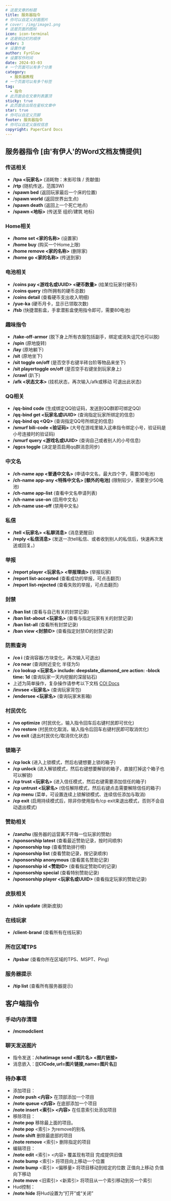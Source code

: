 ```yaml
---
# 这是文章的标题
title: 服务器指令
# 你可以自定义封面图片
# cover: /img/image1.png
# 这是页面的图标
icon: icon-terminal
# 这是侧边栏的顺序
order: 3
# 设置作者
author: FyrGlow
# 设置写作时间
date: 2024-03-03
# 一个页面可以有多个分类
category:
  - 服务器教程
# 一个页面可以有多个标签
tag:
  - 指令
# 此页面会在文章列表置顶
sticky: true
# 此页面会出现在星标文章中
star: true
# 你可以自定义页脚
footer: 服务器指令
# 你可以自定义版权信息
copyright: PaperCard Docs
---
```


## 服务器指令 [由'有伊人'的Word文档友情提供]
### 传送相关
- **/tpa <玩家名>** (消耗物：末影珍珠 / 贡献值)
- **/rtp** (随机传送，范围3W)
- **/spawn bed** (返回玩家最后一个床的位置)
- **/spawn world** (返回世界出生点)
- **/spawn death** (返回上一个死亡地点)
- **/spawn <地标>** (传送至 组织/建筑 地标)
### Home相关
- **/home set <家的名称>** (设置家)
- **/home buy** (购买一个Home上限)
- **/home remove <家的名称>** (删除家)
- **/home go <家的名称>** (传送到家)
### 电池相关
- **/coins pay <游戏名或UUID> <硬币数量>** (给某位玩家付硬币)
- **/coins query** (你所拥有的硬币总数) 
- **/coins detail** (查看硬币支出收入明细)
- **/yue-ka** (硬币月卡，显示已领取次数)
- **/fsb** (快捷潜影盒，手拿潜影盒使用指令即可，需要80电池)
### 趣味指令
- **/take-off-armor** (脱下身上所有衣服包括副手，绑定或消失诅咒也可以脱)
- **/spin** (原地旋转)
- **/lay** (原地躺下)
- **/sit** (原地坐下)
- **/sit toggle on/off** (是否空手右键半砖台阶等物品来坐下)
- **/sit playertoggle on/off** (是否空手右键坐到玩家身上)
- **/crawl** (趴下)
- **/afk <状态文本>** (挂机状态，再次输入/afk或移动 可退出此状态)
### QQ相关
- **/qq-bind code** (生成绑定QQ验证码，发送到QQ群即可绑定QQ)
- **/qq-bind get <玩家名或UUID>** (查询指定玩家所绑定的信息)
- **/qq-bind qq &lt;QQ&gt;** (查询指定QQ号所绑定的信息)
- **/smurf bili-code <验证码>** (大号在游戏里输入这串指令绑定小号，验证码是小号连接时的验证码)
- **/smurf query <游戏名或UUID>** (查询自己或者别人的小号信息)
- **/qgcs toggle** (决定是否启用qq群消息同步)
### 中文名
- **/ch-name app <普通中文名>** (申请中文名，最大四个字，需要30电池)
- **/ch-name app-any <特殊中文名> [额外的电池]** (限制较少，需要至少50电池)
- **/ch-name app-list** (查看中文名申请列表)
- **/ch-name use-on** (启用中文名)
- **/ch-name use-off** (禁用中文名)
### 私信
- **/tell <玩家名> <私聊消息>** (消息更醒目)
- **/reply <私信消息>** (发送一次tell私信、或者收到别人的私信后，快速再次发送或回复。)
### 举报
- **/report player <玩家名> <举报理由>** (举报玩家)
- **/report list-accepted** (查看成功的举报，可点击翻页)
- **/report list-rejected** (查看失败的举报，可点击翻页)
### 封禁
- **/ban list** (查看与自己有关的封禁记录)
- **/ban list-about <玩家名>** (查看与指定玩家有关的封禁记录)
- **/ban list-all** (查看所有封禁记录)
- **/ban view <封禁ID>** (查看指定封禁ID的封禁记录)
### 防熊查询
- **/co i** (查询容器/方块变化，再次输入可退出)
- **/co near** (查询附近变化 半径为5)
- **/co lookup <玩家名> include: deepslate_diamond_ore action: -block time: 1d** (查询玩家一天内挖掘的深层钻石)
- 上述为简单操作，复杂操作请参考以下文档 [COI Docs](https://docs.coreprotect.net/commands/)
- **/invsee  <玩家名>** (查询玩家背包)
- **/endersee <玩家名>** (查询玩家末影箱)
### 村民优化
- **/vo optimize** (村民优化，输入指令回车后右键村民即可优化)
- **/vo restore** (村民优化取消，输入指令后回车右键村民即可取消优化)
- **/vo exit** (退出村民优化/取消优化状态)
### 锁箱子
- **/cp lock** (进入上锁模式，然后右键想要上锁的箱子)
- **/cp unlock** (进入解锁模式，然后右键想要解锁的箱子，直接打掉这个箱子也可以解锁)
- **/cp trust <玩家名>** (进入信任模式，然后右键需要添加信任的箱子)
- **/cp untrust <玩家名>** (信任解除模式，然后右键点击需要解除信任的箱子)
- **/cp menu** (菜单，可设置连续上锁解锁模式、连续信任添加与取消)
- **/cp exit** (启用持续模式后，除非你使用指令/cp exit来退出模式，否则不会自动退出模式)
### 赞助相关
- **/zanzhu** (服务器的运营离不开每一位玩家的赞助)
- **/sponsorship latest** (查看最近赞助记录，按时间顺序)
- **/sponsorship top** (查看赞助排行榜)
- **/sponsorship list** (查看赞助记录，按记录顺序)
- **/sponsorship anonymous** (查看匿名赞助记录)
- **/sponsorship id <赞助ID>** (查看指定赞助ID的记录)
- **/sponsorship special** (查看特别赞助记录)
- **/sponsorship player <玩家名或UUID>** (查看指定玩家的赞助记录)
### 皮肤相关
- **/skin update** (刷新皮肤)
### 在线玩家
- **/client-brand** (查看所有在线玩家)
### 所在区域TPS
- **/tpsbar** (查看你所在区域的TPS、MSPT、Ping)
### 服务器提示
- **/tip list** (查看所有服务器提示)



## 客户端指令
### 手动内存清理
- **/mcmodclient**
### 聊天发送图片
- 指令发送：**/chatimage send <图片名> <图片链接>**
- 消息嵌入：**[[CICode,url=图片链接,name=图片名]]**
### 待办事项
- 添加项目：
- **/note push <内容>** 在顶部添加一个项目
- **/note queue <内容>** 在底部添加一个项目
- **/note insert <索引> <内容>** 在任意索引处添加项目
- 移除项目：
- **/note pop** 移除最上面的项目。
- **/note pop** <索引> 为remove的别名
- **/note shift** 删除最底部的项目
- **/note remove** <索引> 删除指定的项目
- 编辑项目：
- **/note edit** <索引> <内容> 覆盖现有项目 完成提供旧值
- **/note bump** <索引> 将项目向上移动一个位置
- **/note bump** <索引> <偏移量> 将项目移动到给定的位数 正值向上移动 负值向下移动
- **/note move** <旧索引> <新索引> 将项目从一个索引移动到另一个索引
- Hud控制：
- **/note hide** 将Hud设置为“打开”或“关闭”